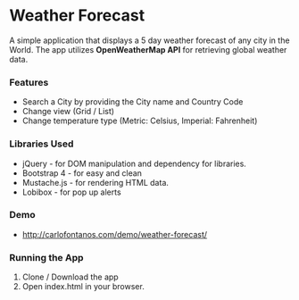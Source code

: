 # Weather Forecast

A simple application that displays a 5 day weather forecast of any city in the World. The app utilizes **OpenWeatherMap API** for retrieving global weather data. 

### Features
- Search a City by providing the City name and Country Code
- Change view (Grid / List)
- Change temperature type (Metric: Celsius, Imperial: Fahrenheit)

### Libraries Used
- jQuery - for DOM manipulation and dependency for libraries.
- Bootstrap 4 - for easy and clean 
- Mustache.js - for rendering HTML data. 
- Lobibox - for pop up alerts

### Demo
- http://carlofontanos.com/demo/weather-forecast/

### Running the App
1. Clone / Download the app
2. Open index.html in your browser. 